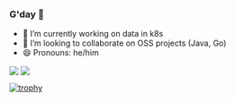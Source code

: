 ### G'day 👋

- 🔭 I’m currently working on data in k8s
- 👯 I’m looking to collaborate on OSS projects (Java, Go)
- 😄 Pronouns: he/him

<span>
  <img align="center" src="https://github-readme-stats.vercel.app/api?username=skhatri&count_private=true&show_icons=true" />
</span>
<span>
  <img align="center" src="https://github-readme-stats.vercel.app/api/top-langs/?username=skhatri&theme=&layout=compact" />
</span>

[![trophy](https://github-profile-trophy.vercel.app/?username=skhatri)](https://github.com/ryo-ma/github-profile-trophy)
